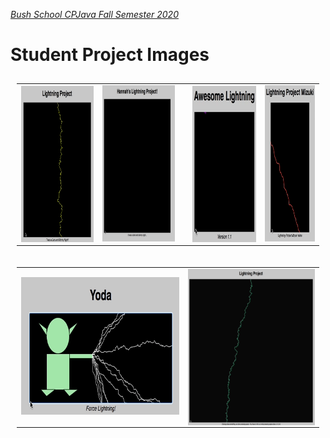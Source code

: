 [_Bush School CPJava Fall Semester 2020_](https://chandrunarayan.github.io/cpjava/)


# Student Project Images

<table style="padding:10px">
<tr>
    
 
  <td>
    <img src="./giftable/gus.gif" align="right" alt="2" width = 231px height = 250px>
  </td>

  <td>
    <img src="./giftable/hannah.gif" alt="3" width = 232px height = 250px>
  <td>

  <td> 
    <img src="./giftable/roman.gif" align="right" alt="2" width = 204px height = 250px>
  </td>

  <td>
    <img src="./giftable/mizuki.gif" alt="3" width = 161px height = 250px>
  </td>

<table style="padding:10px">
<tr>


  <td> 
    <img src="./giftable/chloe.gif"  alt="1" width = 400px height = 220px >
  </td>
  
  <td>
    <img src="./giftable/isaac.gif" align="right" alt="2" width = 321px height = 250px>
  </td>

</tr>
</table>
